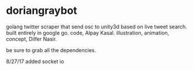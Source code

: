 # doriangraybot
golang twitter scraper that send osc to unity3d based on live tweet search. built entirely in google go. code, Alpay Kasal. illustration, animation, concept, Dilfer Nasir.

be sure to grab all the dependencies.

8/27/17 added socket io
